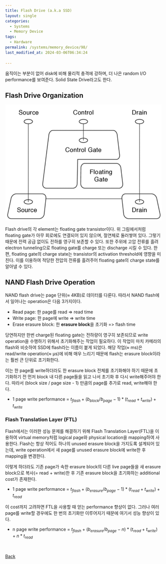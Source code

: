 ```yaml
---
title: Flash Drive (a.k.a SSD)
layout: single
categories:
  - Systems
  - Memory Device
tags:
  - Hardware
permalink: /systems/memory_device/98/
last_modified_at: 2024-03-06T06:34:24

---
```


움직이는 부분이 없어 disk에 비해 물리적 충격에 강하며, 더 나은 random I/O performance를 보여준다. Solid State Drive라고도 한다.

## Flash Drive Organization

![Flash Drive](/assets/images/systems/memory_device/flash.png)

Flash drive의 각 element는 floating gate transistor이다.
위 그림에서처럼 floating gate가 아무 회로에도 연결되어 있지 않으며, 절연체로 둘러쌓여 있다.
그렇기 때문에 전력 공급 없이도 전하를 영구히 보존할 수 있다.
또한 주위에 고압 전류를 흘려 electron tunneling으로 floating gate를 charge 또는 discharge 시킬 수 있다.
한편, floating gate의 charge state는 transistor의 activation threshold에 영향을 미친다.
이를 이용하여 적당한 전압의 전류를 흘려주어 floating gate의 charge state를 알아낼 수 있다.

## NAND Flash Drive Operation

NAND flash drive는 page 단위($\approx$ 4KB)로 데이터를 다룬다.
따라서 NAND flash에서 일어나는 operation은 다음 3가지이다.

* Read page: 한 page를 read => read time
* Write page: 한 page에 write => write time
* Erase erasure block: 한 **erasure block**을 초기화 => flash time

당연하지만 한번 charge된 floating gate는 전하량이 영구히 보존되므로 write operation을 수행하기 위해서 초기화해주는 작업이 필요하다.
이 작업이 마치 카메라의 flash와 비슷하여 SSD에 flash라는 이름이 붙게 되었다.
해당 작업($\approx$ ms)은 read/write operation($\approx$ µs)에 비해 매우 느리기 때문에 flash는 erasure block이라는 훨씬 큰 단위로 초기화한다.

이는 한 page를 write하더라도 한 erasure block 전체를 초기화해야 하기 때문에 초기화하기 전 먼저 block 내 다른 page들을 읽고 나서 초기화 후 다시 write해주어야 한다.
따라서 (block size / page size - 1) 만큼의 page를 추가로 read, write해야 한다.

* 1 page write performance = $t_{flash} + (b_{block} / b_{page} - 1) * (t_{read} + t_{write}) + t_{write}$

### Flash Translation Layer (FTL)

Flash에서는 이러한 성능 문제를 해결하기 위해 Flash Translation Layer(FTL)을 이용하여 virtual memory처럼 logical page와 physical location을 mapping하여 사용한다.
Flash는 항상 적어도 하나의 unused erasure block을 가지도록 설계되어 있는데, write operation에서 새 page를 unused erasure block에 write한 후 mapping을 변경한다.

이렇게 하더라도 기존 page가 속한 erasure block의 다른 live page들을 새 erasure block으로 복사(= read + write)한 후 기존 erasure block을 초기화하는 additional cost가 존재한다.

* 1 page write performance = $t_{flash} + (b_{erasure} / b_{page} - 1) * (t_{read} + t_{write}) + t_{read}$

이 cost까지 고려하면 FTL을 사용할 때 얻는 performance 향상이 없다.
그러나 여러 page를 write할 경우에도 한 번의 초기화만 이루어지기 때문에 여기서 성능 향상이 있다.

* n page write performance = $t_{flash} + (b_{erasure} / b_{page} - n) * (t_{read} + t_{write}) + n * t_{read}$

<br>

[Back](/systems/memory_device/)